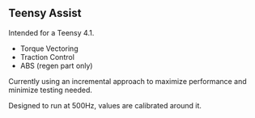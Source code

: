 ## Teensy Assist
Intended for a Teensy 4.1.
- Torque Vectoring
- Traction Control
- ABS (regen part only)

Currently using an incremental approach to maximize performance and minimize testing needed.

Designed to run at 500Hz, values are calibrated around it.